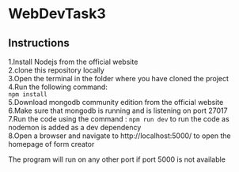 # WebDevTask3

## Instructions


1.Install Nodejs from the official website<br>
2.clone this repository locally<br>
3.Open the terminal in the folder where you have cloned the project<br>
4.Run the following command:<br>
`npm install`<br>
5.Download mongodb community edition from the official website <br>
6.Make sure that mongodb is running and is listening on port 27017<br>
7.Run the code using the command : `npm run dev` to run the code as nodemon is added as a dev dependency<br>
8.Open a browser and navigate to http://localhost:5000/ to open the homepage of form creator <br>

The program will run on any other port if port 5000 is not available
